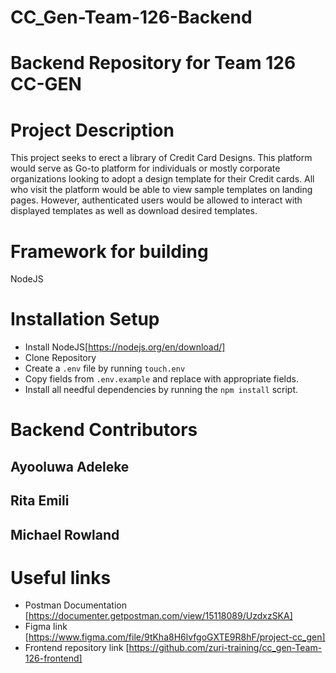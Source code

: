 # CC_Gen-Team-126-Backend

# Backend Repository for Team 126 CC-GEN

# Project Description

This project seeks to erect a library of Credit Card Designs. This platform would serve as Go-to platform for individuals or mostly corporate organizations looking to adopt a design template for their Credit cards. All who visit the platform would be able to view sample templates on landing pages. However, authenticated users would be allowed to interact with displayed templates as well as download desired templates.

# Framework for building

NodeJS

# Installation Setup

- Install NodeJS[https://nodejs.org/en/download/]
- Clone Repository
- Create a `.env` file by running `touch.env`
- Copy fields from `.env.example` and replace with appropriate fields.
- Install all needful dependencies by running the `npm install` script.

# Backend Contributors

## Ayooluwa Adeleke

## Rita Emili

## Michael Rowland

# Useful links

- Postman Documentation [https://documenter.getpostman.com/view/15118089/UzdxzSKA]
- Figma link [https://www.figma.com/file/9tKha8H6lvfgoGXTE9R8hF/project-cc_gen]
- Frontend repository link [https://github.com/zuri-training/cc_gen-Team-126-frontend]

